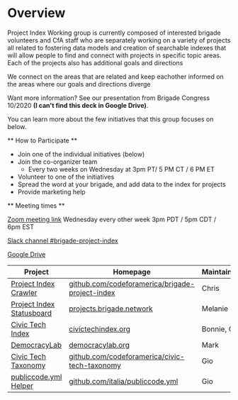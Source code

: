 # Overview

Project Index Working group is currently composed of interested brigade volunteers and CfA staff who are separately working on a variety of projects all related to fostering data models and creation of searchable indexes that will allow people to find and connect with projects in specific topic areas. 
Each of the projects also has additional goals and directions

We connect on the areas that are related and keep eachother informed on the areas where our goals and directions diverge

Want more information? See our presentation from Brigade Congress 10/2020 **(I can't find this deck in Google Drive)**.

You can learn more about the few initiatives that this group focuses on below.

<a name="participate"></a>
** How to Participate **

- Join one of the individual initiatives (below)
- Join the co-organizer team
  - Every two weeks on Wednesday at 3pm PT/ 5 PM CT / 6 PM ET
- Volunteer to one of the initiatives
- Spread the word at your brigade, and add data to the index for projects
- Provide marketing help

** Meeting times **

[Zoom meeting link](https://codeforamerica.zoom.us/j/96551956929?pwd=ME81S0ZUT1UwY3JTeFpaVXVZV25pdz09) Wednesday every other week 3pm PDT / 5pm CDT / 6pm EST

[Slack channel #brigade-project-index](https://cfa.slack.com/archives/CLMA6BAVB)

[Google Drive](https://drive.google.com/drive/folders/1CRGEL2MkRocWcyTaTAaqlJuPugaL_99F)

| Project | Homepage | Maintainer(s) |
|-|-|-|
| [Project Index Crawler](./crawler) | [github.com/codeforamerica/brigade-project-index](https://github.com/codeforamerica/brigade-project-index) | Chris |
| [Project Index Statusboard](./statusboard.md) | [projects.brigade.network](https://projects.brigade.network/) | Melanie |
| [Civic Tech Index](./civic-tech-index.md) | [civictechindex.org](http://civictechindex.org/) | Bonnie, Olivia |
| [DemocracyLab](./democracy-lab.md) | [democracylab.org](https://democracylab.org/) | Mark |
| [Civic Tech Taxonomy](civic-tech-taxonomy.md) | [github.com/codeforamerica/civic-tech-taxonomy](https://github.com/codeforamerica/civic-tech-taxonomy) | Gio |
| [publiccode.yml Helper](./publiccode-helper.md) | [github.com/italia/publiccode.yml](https://github.com/italia/publiccode.yml) | Gio |